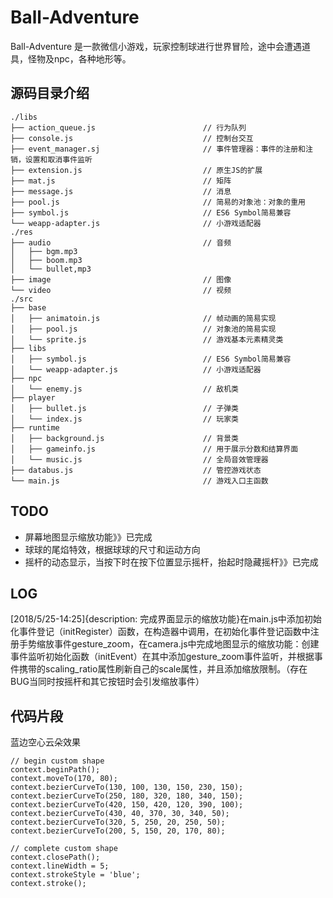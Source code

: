 # Ball-Adventure

Ball-Adventure 是一款微信小游戏，玩家控制球进行世界冒险，途中会遭遇道具，怪物及npc，各种地形等。

## 源码目录介绍
```
./libs
├── action_queue.js                        // 行为队列
├── console.js                             // 控制台交互
├── event_manager.sj                       // 事件管理器：事件的注册和注销，设置和取消事件监听
├── extension.js                           // 原生JS的扩展
├── mat.js                                 // 矩阵
├── message.js                             // 消息
├── pool.js                                // 简易的对象池：对象的重用
├── symbol.js                              // ES6 Symbol简易兼容
└── weapp-adapter.js                       // 小游戏适配器
./res
├── audio                                  // 音频
│   ├── bgm.mp3
│   ├── boom.mp3
│   └── bullet,mp3
├── image                                  // 图像
└── video                                  // 视频
./src
├── base                                  
│   ├── animatoin.js                       // 帧动画的简易实现
│   ├── pool.js                            // 对象池的简易实现
│   └── sprite.js                          // 游戏基本元素精灵类
├── libs                                    
│   ├── symbol.js                          // ES6 Symbol简易兼容
│   └── weapp-adapter.js                   // 小游戏适配器
├── npc
│   └── enemy.js                           // 敌机类
├── player
│   ├── bullet.js                          // 子弹类
│   └── index.js                           // 玩家类
├── runtime
│   ├── background.js                      // 背景类
│   ├── gameinfo.js                        // 用于展示分数和结算界面
│   └── music.js                           // 全局音效管理器
├── databus.js                             // 管控游戏状态
└── main.js                                // 游戏入口主函数

```

## TODO
* 屏幕地图显示缩放功能》》已完成
* 球球的尾焰特效，根据球球的尺寸和运动方向
* 摇杆的动态显示，当按下时在按下位置显示摇杆，抬起时隐藏摇杆》》已完成
## LOG
[2018/5/25-14:25]{description: 完成界面显示的缩放功能}在main.js中添加初始化事件登记（initRegister）函数，在构造器中调用，在初始化事件登记函数中注册手势缩放事件gesture_zoom，在camera.js中完成地图显示的缩放功能：创建事件监听初始化函数（initEvent）在其中添加gesture_zoom事件监听，并根据事件携带的scaling_ratio属性刷新自己的scale属性，并且添加缩放限制。（存在BUG当同时按摇杆和其它按钮时会引发缩放事件）

## 代码片段

蓝边空心云朵效果
```
// begin custom shape
context.beginPath();
context.moveTo(170, 80);
context.bezierCurveTo(130, 100, 130, 150, 230, 150);
context.bezierCurveTo(250, 180, 320, 180, 340, 150);
context.bezierCurveTo(420, 150, 420, 120, 390, 100);
context.bezierCurveTo(430, 40, 370, 30, 340, 50);
context.bezierCurveTo(320, 5, 250, 20, 250, 50);
context.bezierCurveTo(200, 5, 150, 20, 170, 80);

// complete custom shape
context.closePath();
context.lineWidth = 5;
context.strokeStyle = 'blue';
context.stroke();

```



